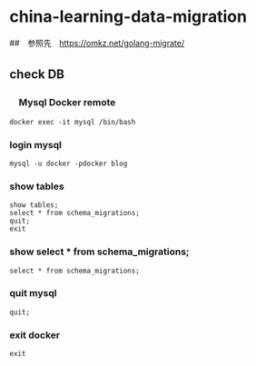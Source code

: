 # china-learning-data-migration

##　参照先　https://omkz.net/golang-migrate/

## check DB　
### 　Mysql Docker remote 
``` shell
docker exec -it mysql /bin/bash
```
### login mysql
``` shell
mysql -u docker -pdocker blog
```
### show tables
``` shell
show tables;
select * from schema_migrations;
quit;
exit
```
### show select * from schema_migrations;
``` shell
select * from schema_migrations;
```
### quit mysql
``` shell
quit;
```
### exit docker
``` shell
exit
```